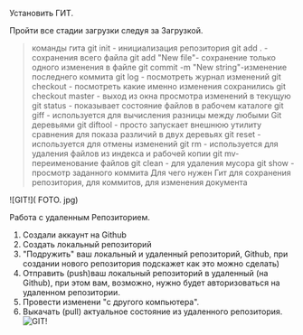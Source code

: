 Установить ГИТ.

Пройти все стадии загрузки следуя за Загрузкой.

> команды гита
git init - инициализация репозитория
git add . - сохранения всего файла
git add "New file"- сохранение только одного изменения в файле
git commit -m "New string"-изменение последнего коммита
git log - посмотреть журнал изменений
git checkout - посмотреть какие именно изменения сохранились
git checkout master - выход из окна просмотра изменений в текущую
git status - показывает состояние файлов в рабочем каталоге
git giff - используется для вычисления разницы между любыми Git 
деревьями
git diftool - просто запускает внешнюю утилиту сравнения для показа различий в двух деревьях
git reset - используется для отмены изменений
git rm - используется для удаления файлов из индекса и рабочей копии
git mv- переименование файлов
git clean - для удаления мусора
git show - просмотр заданного коммита
 > Для чего нужен Гит
 для сохранения репозитория, для коммитов, для изменения документа

 ![GIT!]( FOTO. jpg)

 Работа с удаленным Репозиторием.

 1. Создали аккаунт на Github
 2. Создать локальный репозиторий
 3. "Подружить" ваш локальный и удаленный репозиторий, Github, при создании нового репозитория 
 подскажет как это можно сделать)
 4. Отправить (push)ваш локальный репозиторий в удаленный (на Github), при этом вам, возможно, нужно будет авторизоваться на удаленном репозитории.
 5. Провести изменени "с другого компьютера".
 6. Выкачать (pull) актуальное состояние из удаленного репозитория.
![GIT!](Рисунок1.jpg)